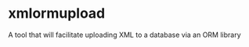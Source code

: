 xmlormupload
============

A tool that will facilitate uploading XML to a database via an ORM library